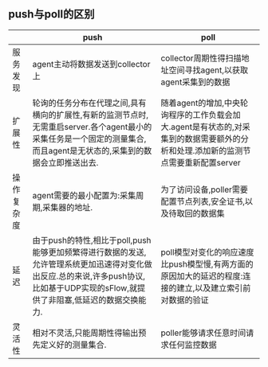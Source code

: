 ## push与poll的区别




|     | push | poll |
|-----  |----- |----- |
|服务发现 | agent主动将数据发送到collector上 |collector周期性得扫描地址空间寻找agent,以获取agent采集到的数据| 
|扩展性 |轮询的任务分布在代理之间,具有横向的扩展性,有新的监测节点时,无需重启server.各个agent最小的采集任务是一个固定的测量集合,而且agent是无状态的,采集到的数据会立即推送出去. | 随着agent的增加,中央轮询程序的工作负载会加大.agent是有状态的,对采集到的数据需要额外的分析和处理.添加新的监测节点需要重新配置server | 
|操作复杂度| agent需要的最小配置为:采集周期,采集器的地址.|为了访问设备,poller需要配置节点列表,安全证书,以及待取回的数据集|
|延迟|由于push的特性,相比于poll,push能够更加频繁得进行数据的发送,允许管理系统更加迅速得对变化做出反应.总的来说,许多push协议,比如基于UDP实现的sFlow,就提供了非阻塞,低延迟的数据交换能力.|poll模型对变化的响应速度比push模型慢,有两方面的原因加大的延迟的程度:连接的建立,以及建立索引前对数据的验证|
|灵活性|相对不灵活,只能周期性得输出预先定义好的测量集合.|poller能够请求任意时间请求任何监控数据|